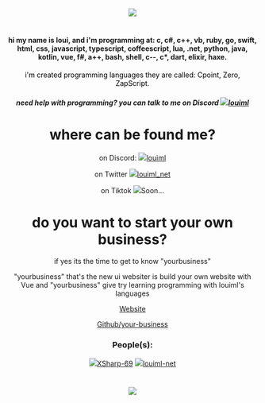 <h1></h1>
<div align="center">
<img src="https://readme-typing-svg.herokuapp.com?font=Impact&size=21&duration=5015&pause=1000&color=FFFFFFFF&center=true&vCenter=true&multiline=true&width=435&lines=hey%2C+welcome+to+my+github"/>
<h1></h1>
</div>
<h4 align="center">hi my name is loui, and i'm programming at: c, c#, c++, vb, ruby, go, swift, html, css, javascript, typescript, coffeescript, lua, .net, python, java, kotlin, vue, f#, a++, bash, shell, c--, c*, dart, elixir, haxe.</h4>
<p style="color: black" align="center">i'm created programming languages they are called: Cpoint, Zero, ZapScript.</p>
<h5 align="center">need help with programming? you can talk to me on Discord <a href="https://discord.com/users/1019290805963329587"><img src="https://cdn.discordapp.com/avatars/782591039256920074/6a563b0be30e6916bb15eaa156bd1c63.webp?size=24">louiml</a></h5>
<h1></h1>
<h1 align="center">where can be found me?</h1>
<div align="center">
<p>on Discord: <a href="https://discord.com/users/1019290805963329587"><img src="https://cdn.discordapp.com/avatars/782591039256920074/6a563b0be30e6916bb15eaa156bd1c63.webp?size=24">louiml</a></p>
<p>on Twitter <a href="https://twitter.com/louiml_net"><img src="https://cdn.discordapp.com/avatars/782591039256920074/6a563b0be30e6916bb15eaa156bd1c63.webp?size=24">louiml_net</a></p>
<p>on Tiktok <a><img src="https://cdn.discordapp.com/avatars/782591039256920074/6a563b0be30e6916bb15eaa156bd1c63.webp?size=24">Soon...</a></p>
</div>
<h1></h1>
<div align="center">
<h1>do you want to start your own business?</h1>
<p>if yes its the time to get to know "yourbusiness"</p>
<p>"yourbusiness" that's the new ui websiter is build your own website with Vue and "yourbusiness" give try learning programming with louiml's languages</p>
<a href="http://yourbusinesses.net/">Website</a><p></p>
<a href="https://github.com/your-business/">Github/your-business</a>
<h3>People(s):</h3>
<div>
<a href="https://github.com/XSharp-69"><img src="https://avatars.githubusercontent.com/u/96888411?s=70&v=4">XSharp-69</a>
<a href="https://github.com/louiml-net"><img src="https://avatars.githubusercontent.com/u/99025570?s=70&v=4">louiml-net</a>
</div>
</div>
<h1></h1>
<p align="center">
 <img src="https://github-readme-stats.vercel.app/api/top-langs/?username=louiml-net&langs_count=40&theme=dark"/>
 </p>
<h1></h1>
